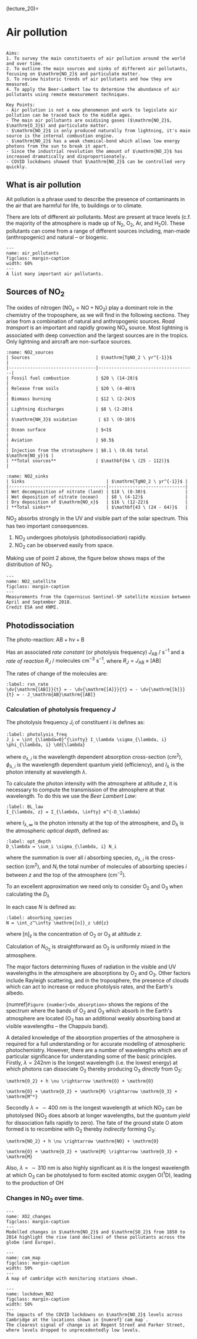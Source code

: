 (lecture_20)=
# Air pollution

```{rubric} Sources, sinks and trends
```

```{highlights}
Aims:
1. To survey the main constituents of air pollution around the world and over time.
2. To outline the main sources and sinks of different air pollutants, focusing on $\mathrm{NO_2}$ and particulate matter.
3. To review historic trends of air pollutants and how they are measured.
4. To apply the Beer-Lambert law to determine the abundance of air pollutants using remote measurement techniques.

Key Points:
- Air pollution is not a new phenomenon and work to legislate air pollution can be traced back to the middle ages.
- The main air pollutants are oxidising gases ($\mathrm{NO_2}$, $\mathrm{O_3}$) and particulate matter.
- $\mathrm{NO_2}$ is only produced naturally from lightning, it's main source is the internal combustion engine.
- $\mathrm{NO_2}$ has a weak chemical-bond which allows low energy photons from the sun to break it apart.
- Since the industrial revolution the amount of $\mathrm{NO_2}$ has increased dramatically and disproportionately.
- COVID lockdowns showed that $\mathrm{NO_2}$ can be controlled very quickly.
```

## What is air pollution

Ait pollution is a phrase used to describe the presence of contaminants in the air that are harmful for life, to buildings or to climate.

There are lots of different air pollutants. Most are present at trace levels (c.f. the majority of the atmosphere is made up of $\mathrm{N_2}$, $\mathrm{O_2}$, $\mathrm{Ar}$, and $\mathrm{H_2O}$).
These pollutants can come from a range of different sources including, man-made (anthropogenic) and natural – or biogenic.

```{figure} figures/figure20.1.png
---
name: air_pollutants
figclass: margin-caption
width: 60%
---
A list many important air pollutants.
```

## Sources of $\mathrm{NO_2}$

The oxides of nitrogen ($\mathrm{NO}_x = \mathrm{NO} + \mathrm{NO_2}$) play a dominant role in the chemistry of the troposphere, as we will find in the following sections.
They arise from a combination of natural and anthropogenic sources.
_Road transport_ is an important and rapidly growing $\mathrm{NO_x}$ source.
Most lightning is associated with deep convection and the largest sources are in the tropics.
Only lightning and aircraft are non-surface sources.

```{table} Sources (and ranges of uncertainty) of atmospheric $\mathrm{NO_2}$.
:name: NO2_sources
| Sources                         | $\mathrm{TgNO_2 \ yr^{-1}}$         |
|---------------------------------|-------------------------------------|
| Fossil fuel combustion          | $20 \ (14-28)$                      |
| Release from soils              | $20 \ (4-40)$                       |
| Biomass burning                 | $12 \ (2-24)$                       |
| Lightning discharges            | $8 \ (2-20)$                        |
| $\mathrm{NH_3}$ oxidation        | $3 \ (0-10)$                       |
| Ocean surface                   | $<1$                                |
| Aviation                        | $0.5$                               |
| Injection from the stratosphere | $0.1 \ (0.6$ total $\mathrm{NO_y})$ |
| **Total sources**               | $\mathbf{64 \ (25 - 112)}$          |
```

```{table} Sinks (and ranges of uncertainty) of atmospheric $\mathrm{NO_2}$.
:name: NO2_sinks
| Sinks                               | $\mathrm{TgNO_2 \ yr^{-1}}$ |
|-------------------------------------|-----------------------------|
| Wet decomposition of nitrate (land) | $18 \ (8-30)$               |
| Wet deposition of nitrate (ocean)   | $8 \ (4-12)$                |
| Dry deposition of $\mathrm{NO_x}$   | $16 \ (12-22)$              |
| **Total sinks**                     | $\mathbf{43 \ (24 - 64)}$   |
```

$\mathrm{NO_2}$ absorbs strongly in the UV and visible part of the solar spectrum.
This has two important consequences.

1. $\mathrm{NO_2}$ undergoes photolysis (photodissociation) rapidly.
2. $\mathrm{NO_2}$ can be observed easily from space.

Making use of point 2 above, the figure below shows maps of the distribution of $\mathrm{NO_2}$.

```{figure} figures/figure20.3.jpg
---
name: NO2_satellite
figclass: margin-caption
---
Measurements from the Copernicus Sentinel-5P satellite mission between April and September 2018.
Credit ESA and KNMI.
```

## Photodissociation

The photo-reaction:
$\mathrm{AB} + \mathrm{h}\nu + \mathrm{B}$

Has an associated _rate constant_ (or photolysis frequency) $J_\mathrm{AB} \ / \ \mathrm{s^{-1}}$ and a _rate of reaction_ $R_J \ / \ \mathrm{molecules \ cm^{-3} \ s^{-1}}$, where $R_J = J_\mathrm{AB} \times \mathrm{[AB]}$

The rates of change of the molecules are:

```{math}
:label: rxn_rate
\dv{\mathrm{[AB]}}{t} = - \dv{\mathrm{[A]}}{t} = - \dv{\mathrm{[b]}}{t} = - J_\mathrm{AB}\mathrm{[AB]} 
```

### Calculation of photolysis frequency $J$

The photolysis frequency $J_i$ of constituent $i$ is defines as:

```{math}
:label: photolysis_freq
J_i = \int_{\lambda=0}^{\infty} I_\lambda \sigma_{\lambda, i} \phi_{\lambda, i} \dd{\lambda}
```

where $\sigma_{\lambda, i}$ is the wavelength dependent absorption cross-section $(\mathrm{cm^2})$, $\phi_{\lambda, i}$ is the wavelength dependent quantum yield (efficiency), and $I_\lambda$ is the photon intensity at wavelength $\lambda$.

To calculate the photon intensity with the atmosphere at altitude $z$, it is necessary to compute the transmission of the atmosphere at that wavelength.
To do this we use the _Beer Lambert Law_:

```{math}
:label: BL_law
I_{\lambda, z} = I_{\lambda, \infty} e^{-D_\lambda}
```

where $I_{\lambda, \infty}$ is the photon intensity at the top of the atmosphere, and $D_\lambda$ is the atmospheric _optical depth_, defined as:

```{math}
:label: opt_depth
D_\lambda = \sum_i \sigma_{\lambda, i} N_i
```

where the summation is over all $i$ absorbing species, $\sigma_{\lambda, i}$ is the cross-section $(\mathrm{cm^2})$, and $N_i$ the total number of molecules of absorbing species $i$ between $z$ and the top of the atmosphere ($\mathrm{cm^{-2}}$).

To an excellent approximation we need only to consider $\mathrm{O_2}$ and $\mathrm{O_3}$ when calculating the $D_\lambda$

In each case $N$ is defined as:

```{math}
:label: absorbing_species
N = \int_z^\infty \mathrm{[n]}_z \dd{z}
```

where $\mathrm{[n]}_z$ is the concentration of $\mathrm{O_2}$ or $\mathrm{O_3}$ at altitude $z$.

Calculation of $N_\mathrm{O_2}$ is straightforward as $\mathrm{O_2}$ is uniformly mixed in the atmosphere.

The major factors determining fluxes of radiation in the visible and UV wavelengths in the atmosphere are absorptions by $\mathrm{O_2}$ and $\mathrm{O_3}$.
Other factors include Rayleigh scattering, and in the troposphere, the presence of clouds which can act to increase or reduce photolysis rates, and the Earth's albedo.

{numref}`Figure {number}<Ox_absorption>` shows the regions of the spectrum where the bands of $\mathrm{O_2}$ and $\mathrm{O_3}$ which absorb in the Earth's atmosphere are located ($\mathrm{O_3}$ has an additional weakly absorbing band at visible wavelengths – the Chappuis band).

A detailed knowledge of the absorption properties of the atmosphere is required for a full understanding or for accurate modelling of atmospheric photochemistry.
However, there are a number of wavelengths which are of particular significance for understanding some of the basic principles.
Firstly, $\lambda = 242 \mathrm{nm}$ is the longest wavelength (i.e. the lowest energy) at which photons can dissociate $\mathrm{O_2}$ thereby producing $\mathrm{O_3}$ _directly_ from $\mathrm{O_2}$:

```{math}
\mathrm{O_2} + h \nu \rightarrow \mathrm{O} + \mathrm{O}
```

```{math}
\mathrm{O} + \mathrm{O_2} + \mathrm{M} \rightarrow \mathrm{O_3} + \mathrm{M^*}
```

Secondly $\lambda = \sim 400 \ \mathrm{nm}$ is the longest wavelength at which $\mathrm{NO_2}$ can be photolysed ($\mathrm{NO_2}$ does absorb at longer wavelengths, but the _quantum yield_ for dissociation falls rapidly to zero).
The fate of the ground state $\mathrm{O}$ atom formed is to recombine with $\mathrm{O_2}$ thereby _indirectly_ forming $\mathrm{O_3}$:

```{math}
\mathrm{NO_2} + h \nu \rightarrow \mathrm{NO} + \mathrm{O}
```

```{math}
\mathrm{O} + \mathrm{O_2} + \mathrm{M} \rightarrow \mathrm{O_3} + \mathrm{M}
```

Also, $\lambda = \sim 310 \ \mathrm{nm}$ is also highly significant as it is the longest wavelength at which $\mathrm{O_3}$ can be photolysed to form excited atomic oxygen $\mathrm{O(^1D)}$, leading to the production of $\mathrm{OH}$

### Changes in $\mathrm{NO_2}$ over time.

```{figure} figures/figure20.4.png
---
name: XO2_changes
figclass: margin-caption
---
Modelled changes in $\mathrm{NO_2}$ and $\mathrm{SO_2}$ from 1850 to 2014 highlight the rise (and decline) of these pollutants across the globe (and Europe).
```

```{figure} figures/figure20.5.png
---
name: cam_map
figclass: margin-caption
width: 50%
---
A map of cambridge with monitoring stations shown.
```

```{figure} figures/figure20.6.png
---
name: lockdown_NO2
figclass: margin-caption
width: 50%
---
The impacts of the COVID lockdowns on $\mathrm{NO_2}$ levels across Cambridge at the locations shown in {numref}`cam_map`.
The clearest signal of change is at Regent Street and Parker Street, where levels dropped to unprecedentedly low levels.
```
